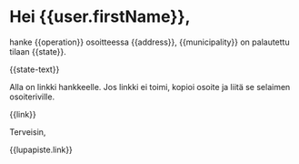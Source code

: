 # Hei {{user.firstName}},

hanke {{operation}} osoitteessa {{address}}, {{municipality}} on
palautettu tilaan {{state}}.

{{state-text}}

Alla on linkki hankkeelle. Jos linkki ei toimi, kopioi osoite ja liitä
se selaimen osoiteriville.

{{link}}

Terveisin,

{{lupapiste.link}}
